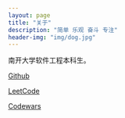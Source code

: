 ```yaml
---
layout: page
title: "关于"
description: "简单 乐观 奋斗 专注"
header-img: "img/dog.jpg"
---
```


南开大学软件工程本科生。

[Github](https://github.com/dogloving)

[LeetCode](https://leetcode.com/tonyhjp/)

[Codewars](https://www.codewars.com/users/dogloving)